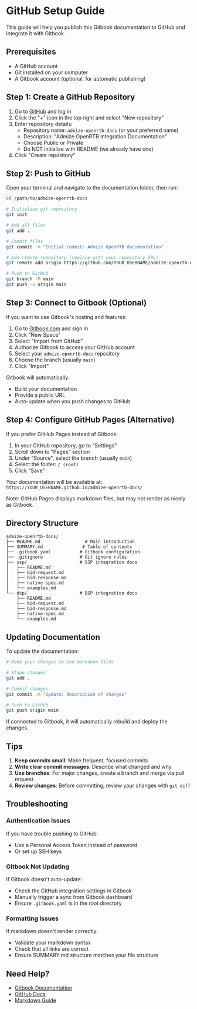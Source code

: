 # GitHub Setup Guide

This guide will help you publish this Gitbook documentation to GitHub and integrate it with Gitbook.

## Prerequisites

- A GitHub account
- Git installed on your computer
- A Gitbook account (optional, for automatic publishing)

## Step 1: Create a GitHub Repository

1. Go to [GitHub](https://github.com) and log in
2. Click the "+" icon in the top right and select "New repository"
3. Enter repository details:
   - Repository name: `admize-openrtb-docs` (or your preferred name)
   - Description: "Admize OpenRTB Integration Documentation"
   - Choose Public or Private
   - Do NOT initialize with README (we already have one)
4. Click "Create repository"

## Step 2: Push to GitHub

Open your terminal and navigate to the documentation folder, then run:

```bash
cd /path/to/admize-openrtb-docs

# Initialize git repository
git init

# Add all files
git add .

# Commit files
git commit -m "Initial commit: Admize OpenRTB documentation"

# Add remote repository (replace with your repository URL)
git remote add origin https://github.com/YOUR_USERNAME/admize-openrtb-docs.git

# Push to GitHub
git branch -M main
git push -u origin main
```

## Step 3: Connect to Gitbook (Optional)

If you want to use Gitbook's hosting and features:

1. Go to [Gitbook.com](https://www.gitbook.com) and sign in
2. Click "New Space"
3. Select "Import from GitHub"
4. Authorize Gitbook to access your GitHub account
5. Select your `admize-openrtb-docs` repository
6. Choose the branch (usually `main`)
7. Click "Import"

Gitbook will automatically:
- Build your documentation
- Provide a public URL
- Auto-update when you push changes to GitHub

## Step 4: Configure GitHub Pages (Alternative)

If you prefer GitHub Pages instead of Gitbook:

1. In your GitHub repository, go to "Settings"
2. Scroll down to "Pages" section
3. Under "Source", select the branch (usually `main`)
4. Select the folder: `/ (root)`
5. Click "Save"

Your documentation will be available at:
`https://YOUR_USERNAME.github.io/admize-openrtb-docs/`

Note: GitHub Pages displays markdown files, but may not render as nicely as Gitbook.

## Directory Structure

```
admize-openrtb-docs/
├── README.md                 # Main introduction
├── SUMMARY.md               # Table of contents
├── .gitbook.yaml           # Gitbook configuration
├── .gitignore              # Git ignore rules
├── ssp/                    # SSP integration docs
│   ├── README.md
│   ├── bid-request.md
│   ├── bid-response.md
│   ├── native-spec.md
│   └── examples.md
└── dsp/                    # DSP integration docs
    ├── README.md
    ├── bid-request.md
    ├── bid-response.md
    ├── native-spec.md
    └── examples.md
```

## Updating Documentation

To update the documentation:

```bash
# Make your changes to the markdown files

# Stage changes
git add .

# Commit changes
git commit -m "Update: description of changes"

# Push to GitHub
git push origin main
```

If connected to Gitbook, it will automatically rebuild and deploy the changes.

## Tips

1. **Keep commits small**: Make frequent, focused commits
2. **Write clear commit messages**: Describe what changed and why
3. **Use branches**: For major changes, create a branch and merge via pull request
4. **Review changes**: Before committing, review your changes with `git diff`

## Troubleshooting

### Authentication Issues
If you have trouble pushing to GitHub:
- Use a Personal Access Token instead of password
- Or set up SSH keys

### Gitbook Not Updating
If Gitbook doesn't auto-update:
- Check the GitHub integration settings in Gitbook
- Manually trigger a sync from Gitbook dashboard
- Ensure `.gitbook.yaml` is in the root directory

### Formatting Issues
If markdown doesn't render correctly:
- Validate your markdown syntax
- Check that all links are correct
- Ensure SUMMARY.md structure matches your file structure

## Need Help?

- [Gitbook Documentation](https://docs.gitbook.com)
- [GitHub Docs](https://docs.github.com)
- [Markdown Guide](https://www.markdownguide.org)
